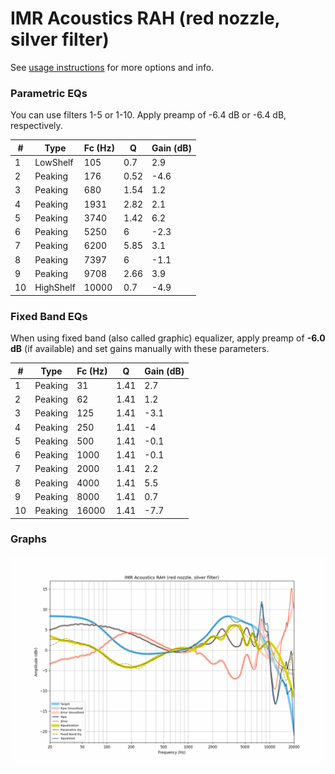 # IMR Acoustics RAH (red nozzle, silver filter)
See [usage instructions](https://github.com/jaakkopasanen/AutoEq#usage) for more options and info.

### Parametric EQs
You can use filters 1-5 or 1-10. Apply preamp of -6.4 dB or -6.4 dB, respectively.

|   # | Type      |   Fc (Hz) |    Q |   Gain (dB) |
|-----|-----------|-----------|------|-------------|
|   1 | LowShelf  |       105 | 0.7  |         2.9 |
|   2 | Peaking   |       176 | 0.52 |        -4.6 |
|   3 | Peaking   |       680 | 1.54 |         1.2 |
|   4 | Peaking   |      1931 | 2.82 |         2.1 |
|   5 | Peaking   |      3740 | 1.42 |         6.2 |
|   6 | Peaking   |      5250 | 6    |        -2.3 |
|   7 | Peaking   |      6200 | 5.85 |         3.1 |
|   8 | Peaking   |      7397 | 6    |        -1.1 |
|   9 | Peaking   |      9708 | 2.66 |         3.9 |
|  10 | HighShelf |     10000 | 0.7  |        -4.9 |

### Fixed Band EQs
When using fixed band (also called graphic) equalizer, apply preamp of **-6.0 dB** (if available) and set gains manually with these parameters.

|   # | Type    |   Fc (Hz) |    Q |   Gain (dB) |
|-----|---------|-----------|------|-------------|
|   1 | Peaking |        31 | 1.41 |         2.7 |
|   2 | Peaking |        62 | 1.41 |         1.2 |
|   3 | Peaking |       125 | 1.41 |        -3.1 |
|   4 | Peaking |       250 | 1.41 |        -4   |
|   5 | Peaking |       500 | 1.41 |        -0.1 |
|   6 | Peaking |      1000 | 1.41 |        -0.1 |
|   7 | Peaking |      2000 | 1.41 |         2.2 |
|   8 | Peaking |      4000 | 1.41 |         5.5 |
|   9 | Peaking |      8000 | 1.41 |         0.7 |
|  10 | Peaking |     16000 | 1.41 |        -7.7 |

### Graphs
![](./IMR%20Acoustics%20RAH%20(red%20nozzle,%20silver%20filter).png)
